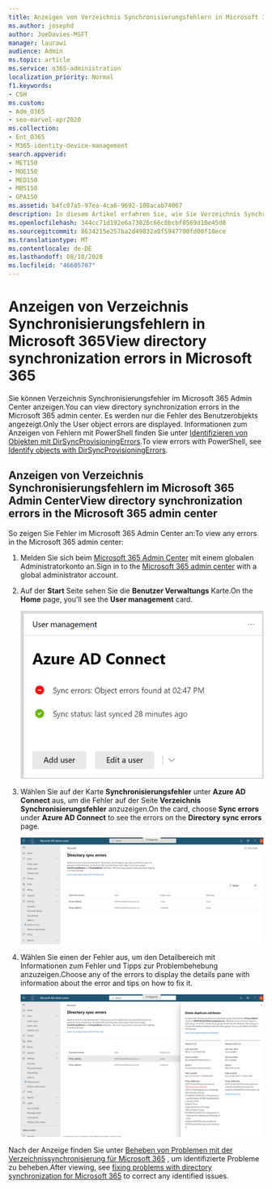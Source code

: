 ```yaml
---
title: Anzeigen von Verzeichnis Synchronisierungsfehlern in Microsoft 365
ms.author: josephd
author: JoeDavies-MSFT
manager: laurawi
audience: Admin
ms.topic: article
ms.service: o365-administration
localization_priority: Normal
f1.keywords:
- CSH
ms.custom:
- Adm_O365
- seo-marvel-apr2020
ms.collection:
- Ent_O365
- M365-identity-device-management
search.appverid:
- MET150
- MOE150
- MED150
- MBS150
- GPA150
ms.assetid: b4fc07a5-97ea-4ca6-9692-108acab74067
description: In diesem Artikel erfahren Sie, wie Sie Verzeichnis Synchronisierungsfehler und mögliche Korrekturen im Microsoft 365 Admin Center anzeigen können.
ms.openlocfilehash: 344cc71d192e6a73826c66c8bcbf8569d10e45d8
ms.sourcegitcommit: 8634215e257ba2d49832a8f5947700fd00f18ece
ms.translationtype: MT
ms.contentlocale: de-DE
ms.lasthandoff: 08/10/2020
ms.locfileid: "46605707"
---
```

# <a name="view-directory-synchronization-errors-in-microsoft-365"></a><span data-ttu-id="29673-103">Anzeigen von Verzeichnis Synchronisierungsfehlern in Microsoft 365</span><span class="sxs-lookup"><span data-stu-id="29673-103">View directory synchronization errors in Microsoft 365</span></span>

<span data-ttu-id="29673-104">Sie können Verzeichnis Synchronisierungsfehler im Microsoft 365 Admin Center anzeigen.</span><span class="sxs-lookup"><span data-stu-id="29673-104">You can view directory synchronization errors in the Microsoft 365 admin center.</span></span> <span data-ttu-id="29673-105">Es werden nur die Fehler des Benutzerobjekts angezeigt.</span><span class="sxs-lookup"><span data-stu-id="29673-105">Only the User object errors are displayed.</span></span> <span data-ttu-id="29673-106">Informationen zum Anzeigen von Fehlern mit PowerShell finden Sie unter [Identifizieren von Objekten mit DirSyncProvisioningErrors](https://docs.microsoft.com/azure/active-directory/hybrid/how-to-connect-syncservice-duplicate-attribute-resiliency).</span><span class="sxs-lookup"><span data-stu-id="29673-106">To view errors with PowerShell, see [Identify objects with DirSyncProvisioningErrors](https://docs.microsoft.com/azure/active-directory/hybrid/how-to-connect-syncservice-duplicate-attribute-resiliency).</span></span>

## <a name="view-directory-synchronization-errors-in-the-microsoft-365-admin-center"></a><span data-ttu-id="29673-107">Anzeigen von Verzeichnis Synchronisierungsfehlern im Microsoft 365 Admin Center</span><span class="sxs-lookup"><span data-stu-id="29673-107">View directory synchronization errors in the Microsoft 365 admin center</span></span>

<span data-ttu-id="29673-108">So zeigen Sie Fehler im Microsoft 365 Admin Center an:</span><span class="sxs-lookup"><span data-stu-id="29673-108">To view any errors in the Microsoft 365 admin center:</span></span>
  
1. <span data-ttu-id="29673-109">Melden Sie sich beim [Microsoft 365 Admin Center](https://admin.microsoft.com) mit einem globalen Administratorkonto an.</span><span class="sxs-lookup"><span data-stu-id="29673-109">Sign in to the [Microsoft 365 admin center](https://admin.microsoft.com) with a global administrator account.</span></span> 
    
2. <span data-ttu-id="29673-110">Auf der **Start** Seite sehen Sie die **Benutzer Verwaltungs** Karte.</span><span class="sxs-lookup"><span data-stu-id="29673-110">On the **Home** page, you'll see the **User management** card.</span></span> 
    
    ![Die Benutzer Verwaltungskarte im Microsoft 365 Admin Center](media/060006e9-de61-49d5-8979-e77cda198e71.png)
  
3. <span data-ttu-id="29673-112">Wählen Sie auf der Karte **Synchronisierungsfehler** unter **Azure AD Connect** aus, um die Fehler auf der Seite **Verzeichnis Synchronisierungsfehler** anzuzeigen.</span><span class="sxs-lookup"><span data-stu-id="29673-112">On the card, choose **Sync errors** under **Azure AD Connect** to see the errors on the **Directory sync errors** page.</span></span>   
    
    ![Ein Beispiel für die Seite "Verzeichnis Synchronisierungsfehler"](media/882094a3-80d3-4aae-b90b-78b27047974c.png)

4. <span data-ttu-id="29673-114">Wählen Sie einen der Fehler aus, um den Detailbereich mit Informationen zum Fehler und Tipps zur Problembehebung anzuzeigen.</span><span class="sxs-lookup"><span data-stu-id="29673-114">Choose any of the errors to display the details pane with information about the error and tips on how to fix it.</span></span>

   ![Beispiel für die Details eines Verzeichnis Synchronisierungsfehlers](media/a6e302d4-6be7-4e3a-b4b5-81c5a2c02952.png)
  
<span data-ttu-id="29673-116">Nach der Anzeige finden Sie unter [Beheben von Problemen mit der Verzeichnissynchronisierung für Microsoft 365](fix-problems-with-directory-synchronization.md) , um identifizierte Probleme zu beheben.</span><span class="sxs-lookup"><span data-stu-id="29673-116">After viewing, see [fixing problems with directory synchronization for Microsoft 365](fix-problems-with-directory-synchronization.md) to correct any identified issues.</span></span>

